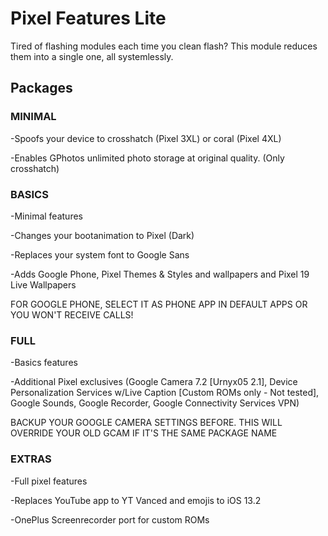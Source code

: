 # Pixel Features Lite
Tired of flashing modules each time you clean flash? This module reduces them into a single one, all systemlessly.

## Packages

### MINIMAL

-Spoofs your device to crosshatch (Pixel 3XL) or coral (Pixel 4XL)

-Enables GPhotos unlimited photo storage at original quality. (Only crosshatch)


### BASICS
-Minimal features

-Changes your bootanimation to Pixel (Dark)

-Replaces your system font to Google Sans

-Adds Google Phone, Pixel Themes & Styles and wallpapers and Pixel 19 Live Wallpapers

FOR GOOGLE PHONE, SELECT IT AS PHONE APP IN DEFAULT APPS OR YOU WON'T RECEIVE CALLS!


### FULL
-Basics features

-Additional Pixel exclusives (Google Camera 7.2 [Urnyx05 2.1], Device Personalization Services w/Live Caption [Custom ROMs only - Not tested], Google Sounds, Google Recorder, Google Connectivity Services VPN)

BACKUP YOUR GOOGLE CAMERA SETTINGS BEFORE. THIS WILL OVERRIDE YOUR OLD GCAM IF IT'S THE SAME PACKAGE NAME

### EXTRAS

-Full pixel features

-Replaces YouTube app to YT Vanced and emojis to iOS 13.2

-OnePlus Screenrecorder port for custom ROMs
